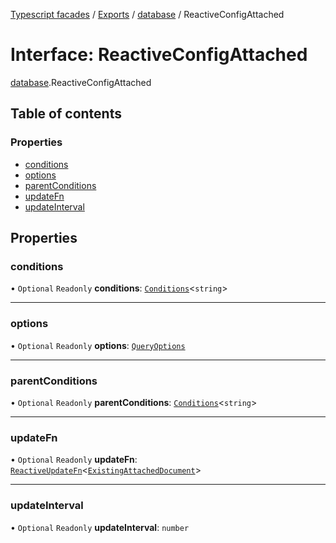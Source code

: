 [Typescript facades](../index.md) / [Exports](../modules.md) / [database](../modules/database.md) / ReactiveConfigAttached

# Interface: ReactiveConfigAttached

[database](../modules/database.md).ReactiveConfigAttached

## Table of contents

### Properties

- [conditions](database.ReactiveConfigAttached.md#conditions)
- [options](database.ReactiveConfigAttached.md#options)
- [parentConditions](database.ReactiveConfigAttached.md#parentconditions)
- [updateFn](database.ReactiveConfigAttached.md#updatefn)
- [updateInterval](database.ReactiveConfigAttached.md#updateinterval)

## Properties

### conditions

• `Optional` `Readonly` **conditions**: [`Conditions`](../modules/database.md#conditions)<`string`\>

___

### options

• `Optional` `Readonly` **options**: [`QueryOptions`](database.QueryOptions.md)

___

### parentConditions

• `Optional` `Readonly` **parentConditions**: [`Conditions`](../modules/database.md#conditions)<`string`\>

___

### updateFn

• `Optional` `Readonly` **updateFn**: [`ReactiveUpdateFn`](database.ReactiveUpdateFn.md)<[`ExistingAttachedDocument`](database.ExistingAttachedDocument.md)\>

___

### updateInterval

• `Optional` `Readonly` **updateInterval**: `number`
